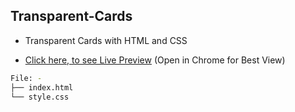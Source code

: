 ## Transparent-Cards
* Transparent Cards with HTML and CSS

* [Click here, to see Live Preview](https://codepen.io/aveshshaikh0408/full/JjEpPpN) (Open in Chrome for Best View)
 
```bash
File: -
├── index.html
└── style.css
```
